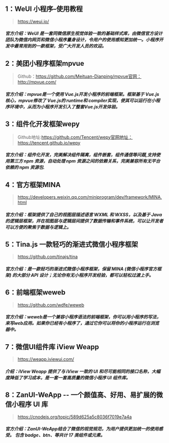 ## 1：WeUI 小程序–使用教程

> https://weui.io/

##### 官方介绍：WeUI 是一套同微信原生视觉体验一致的基础样式库，由微信官方设计团队为微信内网页和微信小程序量身设计，令用户的使用感知更加统一。小程序开发中最常用到的一款框架，受广大开发人员的欢迎。



## 2：美团小程序框架mpvue

> Github：https://github.com/Meituan-Dianping/mpvue官网： http://mpvue.com/

##### 官方介绍：mpvue是一个使用 Vue.js开发小程序的前端框架。框架基于 Vue.js核心，mpvue修改了 Vue.js的 runtime和 compiler实现，使其可以运行在小程序环境中，从而为小程序开发引入了整套Vue.js开发体验。



## 3：组件化开发框架wepy

> Github地址:https://github.com/Tencent/wepy官网地址：https://tencent.github.io/wepy

##### 官方介绍：组件化开发，完美解决组件隔离，组件嵌套，组件通信等问题,支持使用第三方 npm 资源，自动处理 npm 资源之间的依赖关系，完美兼容所有无平台依赖的 npm 资源包.



## 4：官方框架MINA

> https://developers.weixin.qq.com/miniprogram/dev/framework/MINA.html

##### 官方介绍：框架提供了自己的视图层描述语言 WXML 和 WXSS，以及基于 Java 的逻辑层框架，并在视图层与逻辑层间提供了数据传输和事件系统，可以让开发者可以方便的聚焦于数据与逻辑上。



## 5：Tina.js 一款轻巧的渐进式微信小程序框架

> https://github.com/tinajs/tina

##### 官方介绍：是一款轻巧的渐进式微信小程序框架，保留 MINA (微信小程序官方框架) 的大部分 API 设计；无论你有无小程序开发经验，都可以轻松过渡上手。



## 6：前端框架weweb

> https://github.com/wdfe/weweb

##### 官方介绍：weweb是一个兼容小程序语法的前端框架，你可以用小程序的写法，来写web应用。如果你已经有小程序了，通过它你可以将你的小程序运行在浏览器中。

## 7：微信UI组件库 iView Weapp

> https://weapp.iviewui.com/

##### 介绍：iView Weapp 提供了与 iView 一致的 UI 和尽可能相同的接口名称，大幅度降低了学习成本，是一套一套高质量的微信小程序 UI 组件库。



## 8：ZanUI-WeApp -- 一个颜值高、好用、易扩展的微信小程序 UI 库

> https://cnodejs.org/topic/589d625a5c8036f7019e7a4a

##### 官方介绍：ZanUI-WeApp结合了微信的视觉规范，为用户提供更加统一的使用感受。 包含 badge、btn、等共计 17 类组件或元素。
